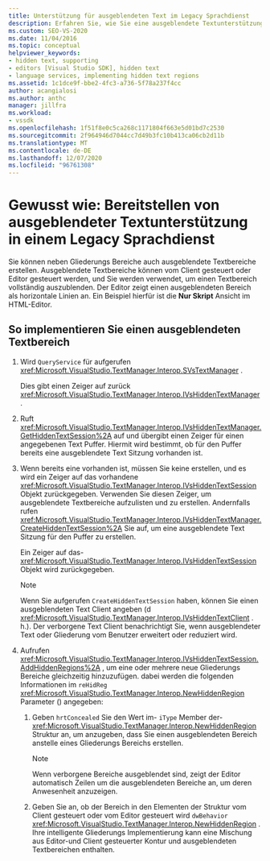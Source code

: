 ```yaml
---
title: Unterstützung für ausgeblendeten Text im Legacy Sprachdienst
description: Erfahren Sie, wie Sie eine ausgeblendete Textunterstützung in einem Legacy Sprachdienst bereitstellen, indem Sie Editor-gesteuerte oder Client gesteuerte ausgeblendete Textbereiche
ms.custom: SEO-VS-2020
ms.date: 11/04/2016
ms.topic: conceptual
helpviewer_keywords:
- hidden text, supporting
- editors [Visual Studio SDK], hidden text
- language services, implementing hidden text regions
ms.assetid: 1c1dce9f-bbe2-4fc3-a736-5f78a237f4cc
author: acangialosi
ms.author: anthc
manager: jillfra
ms.workload:
- vssdk
ms.openlocfilehash: 1f51f8e0c5ca268c1171804f663e5d01bd7c2530
ms.sourcegitcommit: 2f964946d7044cc7d49b3fc10b413ca06cb2d11b
ms.translationtype: MT
ms.contentlocale: de-DE
ms.lasthandoff: 12/07/2020
ms.locfileid: "96761308"
---
```

# <a name="how-to-provide-hidden-text-support-in-a-legacy-language-service"></a>Gewusst wie: Bereitstellen von ausgeblendeter Textunterstützung in einem Legacy Sprachdienst
Sie können neben Gliederungs Bereiche auch ausgeblendete Textbereiche erstellen. Ausgeblendete Textbereiche können vom Client gesteuert oder Editor gesteuert werden, und Sie werden verwendet, um einen Textbereich vollständig auszublenden. Der Editor zeigt einen ausgeblendeten Bereich als horizontale Linien an. Ein Beispiel hierfür ist die **Nur Skript** Ansicht im HTML-Editor.

## <a name="to-implement-a-hidden-text-region"></a>So implementieren Sie einen ausgeblendeten Textbereich

1. Wird `QueryService` für aufgerufen <xref:Microsoft.VisualStudio.TextManager.Interop.SVsTextManager> .

     Dies gibt einen Zeiger auf zurück <xref:Microsoft.VisualStudio.TextManager.Interop.IVsHiddenTextManager> .

2. Ruft <xref:Microsoft.VisualStudio.TextManager.Interop.IVsHiddenTextManager.GetHiddenTextSession%2A> auf und übergibt einen Zeiger für einen angegebenen Text Puffer. Hiermit wird bestimmt, ob für den Puffer bereits eine ausgeblendete Text Sitzung vorhanden ist.

3. Wenn bereits eine vorhanden ist, müssen Sie keine erstellen, und es wird ein Zeiger auf das vorhandene <xref:Microsoft.VisualStudio.TextManager.Interop.IVsHiddenTextSession> Objekt zurückgegeben. Verwenden Sie diesen Zeiger, um ausgeblendete Textbereiche aufzulisten und zu erstellen. Andernfalls rufen <xref:Microsoft.VisualStudio.TextManager.Interop.IVsHiddenTextManager.CreateHiddenTextSession%2A> Sie auf, um eine ausgeblendete Text Sitzung für den Puffer zu erstellen.

     Ein Zeiger auf das- <xref:Microsoft.VisualStudio.TextManager.Interop.IVsHiddenTextSession> Objekt wird zurückgegeben.

    > [!NOTE]
    > Wenn Sie aufgerufen `CreateHiddenTextSession` haben, können Sie einen ausgeblendeten Text Client angeben (d <xref:Microsoft.VisualStudio.TextManager.Interop.IVsHiddenTextClient> . h.). Der verborgene Text Client benachrichtigt Sie, wenn ausgeblendeter Text oder Gliederung vom Benutzer erweitert oder reduziert wird.

4. Aufrufen <xref:Microsoft.VisualStudio.TextManager.Interop.IVsHiddenTextSession.AddHiddenRegions%2A> , um eine oder mehrere neue Gliederungs Bereiche gleichzeitig hinzuzufügen. dabei werden die folgenden Informationen im `reHidReg` <xref:Microsoft.VisualStudio.TextManager.Interop.NewHiddenRegion> Parameter () angegeben:

    1. Geben `hrtConcealed` Sie den Wert im- `iType` Member der- <xref:Microsoft.VisualStudio.TextManager.Interop.NewHiddenRegion> Struktur an, um anzugeben, dass Sie einen ausgeblendeten Bereich anstelle eines Gliederungs Bereichs erstellen.

        > [!NOTE]
        > Wenn verborgene Bereiche ausgeblendet sind, zeigt der Editor automatisch Zeilen um die ausgeblendeten Bereiche an, um deren Anwesenheit anzuzeigen.

    2. Geben Sie an, ob der Bereich in den Elementen der Struktur vom Client gesteuert oder vom Editor gesteuert wird `dwBehavior` <xref:Microsoft.VisualStudio.TextManager.Interop.NewHiddenRegion> . Ihre intelligente Gliederungs Implementierung kann eine Mischung aus Editor-und Client gesteuerter Kontur und ausgeblendeten Textbereichen enthalten.
